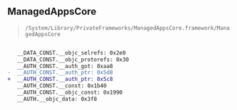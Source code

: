 ## ManagedAppsCore

> `/System/Library/PrivateFrameworks/ManagedAppsCore.framework/ManagedAppsCore`

```diff

   __DATA_CONST.__objc_selrefs: 0x2e0
   __DATA_CONST.__objc_protorefs: 0x30
   __AUTH_CONST.__auth_got: 0xaa8
-  __AUTH_CONST.__auth_ptr: 0x5d8
+  __AUTH_CONST.__auth_ptr: 0x5c8
   __AUTH_CONST.__const: 0x1b40
   __AUTH_CONST.__objc_const: 0x1990
   __AUTH.__objc_data: 0x3f8

```
